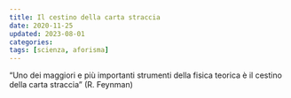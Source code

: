 ```yaml
---
title: Il cestino della carta straccia
date: 2020-11-25
updated: 2023-08-01
categories:
tags: [scienza, aforisma]
---
```


“Uno dei maggiori e più importanti strumenti della fisica teorica è il cestino della carta straccia” (R. Feynman)